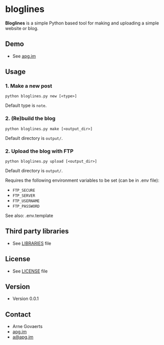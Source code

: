 # bloglines

**Bloglines** is a simple Python based tool for making and uploading a simple website or blog.

## Demo
* See [apg.im](https://apg.im)

## Usage

### 1. Make a new post
```
python bloglines.py new [<type>]
```
Default type is `note`.

### 2. (Re)build the blog
```
python bloglines.py make [<output_dir>]
```
Default directory is `output/`.

### 2. Upload the blog with FTP
```
python bloglines.py upload [<output_dir>]
```
Default directory is `output/`.

Requires the following environment variables to be set (can be in .env file):
* `FTP_SECURE`
* `FTP_SERVER`
* `FTP_USERNAME`
* `FTP_PASSWORD`

See also: .env.template

## Third party libraries
* See [LIBRARIES](LIBRARIES.md) file

## License
* See [LICENSE](LICENSE.md) file

## Version
* Version 0.0.1

## Contact
* Arne Govaerts
* [apg.im](https://apg.im)
* <a@apg.im>

